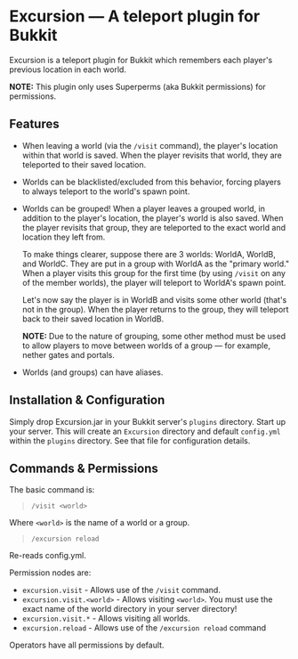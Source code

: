 # Excursion &mdash; A teleport plugin for Bukkit #

Excursion is a teleport plugin for Bukkit which remembers each player's previous location in each world.

**NOTE:** This plugin only uses Superperms (aka Bukkit permissions) for permissions.

## Features ##

*   When leaving a world (via the `/visit` command), the player's location within that world is saved. When the player revisits that world, they are teleported to their saved location.

*   Worlds can be blacklisted/excluded from this behavior, forcing players to always teleport to the world's spawn point.

*   Worlds can be grouped! When a player leaves a grouped world, in addition to the player's location, the player's world is also saved. When the player revisits that group, they are teleported to the exact world and location they left from.

    To make things clearer, suppose there are 3 worlds: WorldA, WorldB, and WorldC. They are put in a group with WorldA as the "primary world." When a player visits this group for the first time (by using `/visit` on any of the member worlds), the player will teleport to WorldA's spawn point.

    Let's now say the player is in WorldB and visits some other world (that's not in the group). When the player returns to the group, they will teleport back to their saved location in WorldB.

    **NOTE:** Due to the nature of grouping, some other method must be used to allow players to move between worlds of a group &mdash; for example, nether gates and portals.

*   Worlds (and groups) can have aliases.

## Installation & Configuration ##

Simply drop Excursion.jar in your Bukkit server's `plugins` directory. Start up your server. This will create an `Excursion` directory and default `config.yml` within the `plugins` directory. See that file for configuration details.

## Commands & Permissions ##

The basic command is:

> `/visit <world>`

Where `<world>` is the name of a world or a group.

> `/excursion reload`

Re-reads config.yml.

Permission nodes are:

*   `excursion.visit` - Allows use of the `/visit` command.
*   `excursion.visit.<world>` - Allows visiting `<world>`. You must use the exact name of the world directory in your server directory!
*   `excursion.visit.*` - Allows visiting all worlds.
*   `excursion.reload` - Allows use of the `/excursion reload` command

Operators have all permissions by default.
